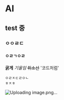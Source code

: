 # AI
## test 중
### ㅇㅇㄹㄷ
#### ㅇㄹㄱㅇㄹ
**굵게**
*기울임*
~~취소선~~
'코드처럼'

````
ㅇㄹㅈㄷㄹㅇㄴ
ㅎㅈㅎ
````
![Uploading image.png…]()
